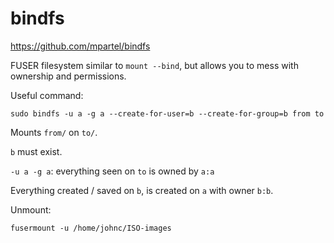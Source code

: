 # bindfs

<https://github.com/mpartel/bindfs>

FUSER filesystem similar to `mount --bind`, but allows you to mess with ownership and permissions.

Useful command:

    sudo bindfs -u a -g a --create-for-user=b --create-for-group=b from to

Mounts `from/` on `to/`.

`b` must exist.

`-u a -g a`: everything seen on `to` is owned by `a:a`

Everything created / saved on `b`, is created on `a` with owner `b:b`.

Unmount:

    fusermount -u /home/johnc/ISO-images
